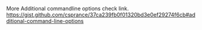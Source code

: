 More Additional commandline options check link.
https://gist.github.com/csprance/37ca239fb0f01320bd3e0ef29274f6cb#additional-command-line-options
